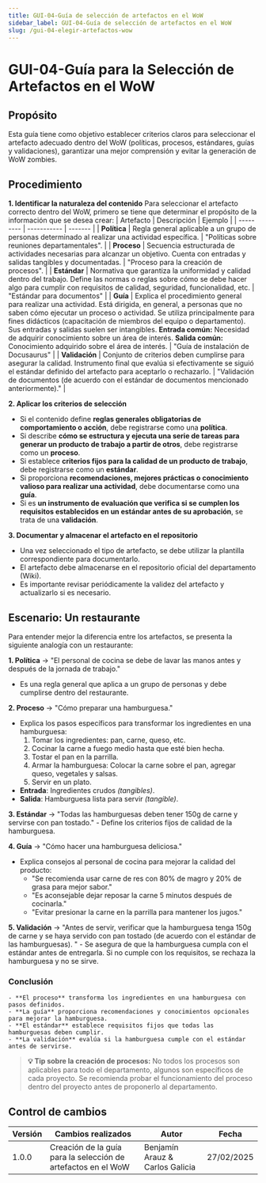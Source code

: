 ```yaml
---
title: GUI-04-Guía de selección de artefactos en el WoW
sidebar_label: GUI-04-Guía de selección de artefactos en el WoW
slug: /gui-04-elegir-artefactos-wow
---
```


# GUI-04-Guía para la Selección de Artefactos en el WoW

## Propósito

Esta guía tiene como objetivo establecer criterios claros para seleccionar el artefacto adecuado dentro del WoW (políticas, procesos, estándares, guías y validaciones), garantizar una mejor comprensión y evitar la generación de WoW zombies.

## Procedimiento

**1. Identificar la naturaleza del contenido**
Para seleccionar el artefacto correcto dentro del WoW, primero se tiene que determinar el propósito de la información que se desea crear:
| Artefacto | Descripción | Ejemplo |
| --------- | ----------- | ------- |
| **Política** | Regla general aplicable a un grupo de personas determinado al realizar una actividad específica. | "Políticas sobre reuniones departamentales". |
| **Proceso** | Secuencia estructurada de actividades necesarias para alcanzar un objetivo. Cuenta con entradas y salidas tangibles y documentadas. | "Proceso para la creación de procesos". |
| **Estándar** | Normativa que garantiza la uniformidad y calidad dentro del trabajo. Define las normas o reglas sobre cómo se debe hacer algo para cumplir con requisitos de calidad, seguridad, funcionalidad, etc. | "Estándar para documentos" |
| **Guía** | Explica el procedimiento general para realizar una actividad. Está dirigida, en general, a personas que no saben cómo ejecutar un proceso o actividad. Se utiliza principalmente para fines didácticos (capacitación de miembros del equipo o departamento). Sus entradas y salidas suelen ser intangibles. **Entrada común:** Necesidad de adquirir conocimiento sobre un área de interés. **Salida común:** Conocimiento adquirido sobre el área de interés. | "Guía de instalación de Docusaurus" |
| **Validación** | Conjunto de criterios deben cumplirse para asegurar la calidad. Instrumento final que evalúa si efectivamente se siguió el estándar definido del artefacto para aceptarlo o rechazarlo. | "Validación de documentos (de acuerdo con el estándar de documentos mencionado anteriormente)." |

**2. Aplicar los criterios de selección**

- Si el contenido define **reglas generales obligatorias de comportamiento o acción**, debe registrarse como una **política**.
- Si describe **cómo se estructura y ejecuta una serie de tareas para generar un producto de trabajo a partir de otros**, debe registrarse como un **proceso**.
- Si establece **criterios fijos para la calidad de un producto de trabajo**, debe registrarse como un **estándar**.
- Si proporciona **recomendaciones, mejores prácticas o conocimiento valioso para realizar una actividad**, debe documentarse como una **guía**.
- Si es **un instrumento de evaluación que verifica si se cumplen los requisitos establecidos en un estándar antes de su aprobación**, se trata de una **validación**.

**3. Documentar y almacenar el artefacto en el repositorio**

- Una vez seleccionado el tipo de artefacto, se debe utilizar la plantilla correspondiente para documentarlo.
- El artefacto debe almacenarse en el repositorio oficial del departamento (Wiki).
- Es importante revisar periódicamente la validez del artefacto y actualizarlo si es necesario.

## Escenario: Un restaurante

Para entender mejor la diferencia entre los artefactos, se presenta la siguiente analogía con un restaurante:

**1. Política** → "El personal de cocina se debe de lavar las manos antes y después de la jornada de trabajo."

- Es una regla general que aplica a un grupo de personas y debe cumplirse dentro del restaurante.

**2. Proceso** → "Cómo preparar una hamburguesa."

- Explica los pasos específicos para transformar los ingredientes en una hamburguesa:
  1. Tomar los ingredientes: pan, carne, queso, etc.
  2. Cocinar la carne a fuego medio hasta que esté bien hecha.
  3. Tostar el pan en la parrilla.
  4. Armar la hamburguesa: Colocar la carne sobre el pan, agregar queso, vegetales y salsas.
  5. Servir en un plato.
- **Entrada**: Ingredientes crudos _(tangibles)_.
- **Salida**: Hamburguesa lista para servir _(tangible)_.

**3. Estándar** → "Todas las hamburguesas deben tener 150g de carne y servirse con pan tostado." - Define los criterios fijos de calidad de la hamburguesa.

**4. Guía** → "Cómo hacer una hamburguesa deliciosa."

- Explica consejos al personal de cocina para mejorar la calidad del producto:
  - "Se recomienda usar carne de res con 80% de magro y 20% de grasa para mejor sabor."
  - "Es aconsejable dejar reposar la carne 5 minutos después de cocinarla."
  - "Evitar presionar la carne en la parrilla para mantener los jugos."

**5. Validación** → "Antes de servir, verificar que la hamburguesa tenga 150g de carne y se haya servido con pan tostado (de acuerdo con el estándar de las hamburguesas). " - Se asegura de que la hamburguesa cumpla con el estándar antes de entregarla. Si no cumple con los requisitos, se rechaza la hamburguesa y no se sirve.

### Conclusión

    - **El proceso** transforma los ingredientes en una hamburguesa con pasos definidos.
    - **La guía** proporciona recomendaciones y conocimientos opcionales para mejorar la hamburguesa.
    - **El estándar** establece requisitos fijos que todas las hamburguesas deben cumplir.
    - **La validación** evalúa si la hamburguesa cumple con el estándar antes de servirse.

> **💡 Tip sobre la creación de procesos:** No todos los procesos son aplicables para todo el departamento, algunos son específicos de cada proyecto. Se recomienda probar el funcionamiento del proceso dentro del proyecto antes de proponerlo al departamento.

## Control de cambios

| Versión | Cambios realizados                                            | Autor                           | Fecha      |
| ------- | ------------------------------------------------------------- | ------------------------------- | ---------- |
| 1.0.0   | Creación de la guía para la selección de artefactos en el WoW | Benjamín Arauz & Carlos Galicia | 27/02/2025 |
